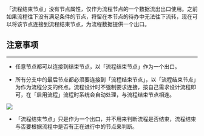 「流程结束节点」没有节点属性，仅作为流程节点的一个数据流出出口使用。之前如果流程往下没有满足条件的节点，将留在本节点的待办中无法往下流转，现在可以将该节点连接到流程结束节点，为流程数据提供一个出口。


## 注意事项
----
*  任意节点都可以连接到结束节点，以「流程结束节点」作为一个出口。

*  所有分支中的最后节点都必须要连接到「流程结束节点」，以「流程结束节点」为作为流程分支的终点。流程设计时不强制要求连接，按自己需求设计流程即可，在「启用流程」流程时系统会自动处理，与流程结束节点相连。

![](../img/7-1-4i1.gif)


* 「流程结束节点」只是作为一个出口，并不用来判断流程是否结束，流程结束与否要根据流程中是否有正在进行中的节点来判断。

